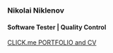 ﻿### Nikolai Niklenov#### Software Tester | Quality Control[CLICK.me PORTFOLIO and CV](https://nniklenov.github.io/software-tester/ "Nikolai Niklenov Portfolio and CV")